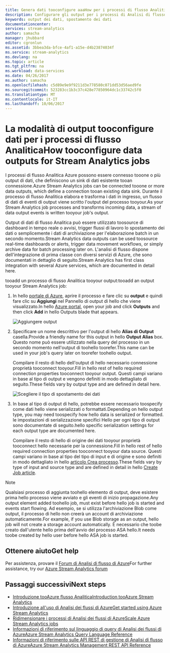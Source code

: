 ```yaml
---
title: Genera dati tooconfigure aaaHow per i processi di flusso Analitica | Documenti Microsoft
description: Configurare gli output per i processi di Analisi di flusso | segmento del percorso di apprendimento.
keywords: output dei dati, spostamento dei dati
documentationcenter: 
services: stream-analytics
author: samacha
manager: jhubbard
editor: cgronlun
ms.assetid: 3bbea3da-bfce-4af1-a15e-d4b23874034f
ms.service: stream-analytics
ms.devlang: na
ms.topic: article
ms.tgt_pltfrm: na
ms.workload: data-services
ms.date: 04/26/2017
ms.author: samacha
ms.openlocfilehash: c5d89e9e9f9211d3e778580c071dd53d56aed9fe
ms.sourcegitcommit: 523283cc1b3c37c428e77850964dc1c33742c5f0
ms.translationtype: MT
ms.contentlocale: it-IT
ms.lasthandoff: 10/06/2017
---
```

# <a name="how-tooconfigure-data-outputs-for-stream-analytics-jobs"></a><span data-ttu-id="d5d05-104">La modalità di output tooconfigure dati per i processi di flusso Analitica</span><span class="sxs-lookup"><span data-stu-id="d5d05-104">How tooconfigure data outputs for Stream Analytics jobs</span></span>

<span data-ttu-id="d5d05-105">I processi di flusso Analitica Azure possono essere connesso tooone o più output di dati, che definiscono un sink di dati esistente tooan connessione.</span><span class="sxs-lookup"><span data-stu-id="d5d05-105">Azure Stream Analytics jobs can be connected tooone or more data outputs, which define a connection tooan existing data sink.</span></span> <span data-ttu-id="d5d05-106">Durante il processo di flusso Analitica elabora e trasforma i dati in ingresso, un flusso di dati di eventi di output viene scritto l'output del processo tooyour.</span><span class="sxs-lookup"><span data-stu-id="d5d05-106">As your Stream Analytics job processes and transforms incoming data, a stream of data output events is written tooyour job's output.</span></span>

<span data-ttu-id="d5d05-107">Output di dati di flusso Analitica può essere utilizzato toosource di dashboard in tempo reale o avvisi, trigger flussi di lavoro lo spostamento dei dati o semplicemente i dati di archiviazione per l'elaborazione batch in un secondo momento.</span><span class="sxs-lookup"><span data-stu-id="d5d05-107">Stream Analytics data outputs can be used toosource real-time dashboards or alerts, trigger data movement workflows, or simply archive data for batch processing later on.</span></span> <span data-ttu-id="d5d05-108">L'analisi di flusso dispone dell'integrazione di prima classe con diversi servizi di Azure, che sono documentati in dettaglio di seguito.</span><span class="sxs-lookup"><span data-stu-id="d5d05-108">Stream Analytics has first class integration with several Azure services, which are documented in detail here.</span></span>

<span data-ttu-id="d5d05-109">tooadd un processo di flusso Analitica tooyour output:</span><span class="sxs-lookup"><span data-stu-id="d5d05-109">tooadd an output tooyour Stream Analytics job:</span></span>

1. <span data-ttu-id="d5d05-110">In hello [portale di Azure](https://portal.azure.com), aprire il processo e fare clic su **output** e quindi fare clic su **Aggiungi** nel Pannello di output di hello che viene visualizzato.</span><span class="sxs-lookup"><span data-stu-id="d5d05-110">In hello [Azure portal](https://portal.azure.com), open your job and click **Outputs** and then click **Add** in hello Outputs blade that appears.</span></span>
   
    ![Aggiungere output](./media/stream-analytics-add-outputs/1-stream-analytics-add-outputs.png)  
   
2. <span data-ttu-id="d5d05-112">Specificare un nome descrittivo per l'output di hello **Alias di Output** casella.</span><span class="sxs-lookup"><span data-stu-id="d5d05-112">Provide a friendly name for this output in hello **Output Alias** box.</span></span> <span data-ttu-id="d5d05-113">Questo nome può essere utilizzato nella query del processo in un secondo momento nell'output di toohello toorefer.</span><span class="sxs-lookup"><span data-stu-id="d5d05-113">This name can be used in your job's query later on toorefer toohello output.</span></span>  
   
    <span data-ttu-id="d5d05-114">Compilare il resto di hello dell'output di hello necessario connessione proprietà tooconnect tooyour.</span><span class="sxs-lookup"><span data-stu-id="d5d05-114">Fill in hello rest of hello required connection properties tooconnect tooyour output.</span></span>  <span data-ttu-id="d5d05-115">Questi campi variano in base al tipo di output e vengono definiti in modo dettagliato di seguito.</span><span class="sxs-lookup"><span data-stu-id="d5d05-115">These fields vary by output type and are defined in detail here.</span></span>  
   
    ![Scegliere il tipo di spostamento dei dati](./media/stream-analytics-add-outputs/2-stream-analytics-add-outputs.png)  
   
3. <span data-ttu-id="d5d05-117">In base al tipo di output di hello, potrebbe essere necessario toospecify come dati hello viene serializzati o formattati.</span><span class="sxs-lookup"><span data-stu-id="d5d05-117">Depending on hello output type, you may need toospecify how hello data is serialized or formatted.</span></span> <span data-ttu-id="d5d05-118">le impostazioni di serializzazione specifici Hello per ogni tipo di output sono documentate di seguito.</span><span class="sxs-lookup"><span data-stu-id="d5d05-118">hello specific serialization settings for each output type are documented here.</span></span>
   
    <span data-ttu-id="d5d05-119">Compilare il resto di hello di origine dei dati tooyour proprietà tooconnect hello necessarie per la connessione.</span><span class="sxs-lookup"><span data-stu-id="d5d05-119">Fill in hello rest of hello required connection properties tooconnect tooyour data source.</span></span> <span data-ttu-id="d5d05-120">Questi campi variano in base al tipo del tipo di input e di origine e sono definiti in modo dettagliato in hello [articolo Crea processo](stream-analytics-create-a-job.md).</span><span class="sxs-lookup"><span data-stu-id="d5d05-120">These fields vary by type of input and source type and are defined in detail in hello [Create Job article](stream-analytics-create-a-job.md).</span></span>  

> [!Note]
>
> <span data-ttu-id="d5d05-121">Qualsiasi processo di aggiunta toohello elemento di output, deve esistere prima hello processo viene avviato e gli eventi di inizio propagazione.</span><span class="sxs-lookup"><span data-stu-id="d5d05-121">Any output element added toohello job, must exist before hello job is started and events start flowing.</span></span> <span data-ttu-id="d5d05-122">Ad esempio, se si utilizza l'archiviazione Blob come output, il processo di hello non creerà un account di archiviazione automaticamente.</span><span class="sxs-lookup"><span data-stu-id="d5d05-122">For example, if you use Blob storage as an output, hello job will not create a storage account automatically.</span></span> <span data-ttu-id="d5d05-123">È necessario che toobe creato dall'utente hello prima dell'avvio del processo ASA hello.</span><span class="sxs-lookup"><span data-stu-id="d5d05-123">It needs toobe created by hello user before hello ASA job is started.</span></span>
> 
 

## <a name="get-help"></a><span data-ttu-id="d5d05-124">Ottenere aiuto</span><span class="sxs-lookup"><span data-stu-id="d5d05-124">Get help</span></span>
<span data-ttu-id="d5d05-125">Per assistenza, provare il [Forum di Analisi di flusso di Azure](https://social.msdn.microsoft.com/Forums/en-US/home?forum=AzureStreamAnalytics)</span><span class="sxs-lookup"><span data-stu-id="d5d05-125">For further assistance, try our [Azure Stream Analytics forum](https://social.msdn.microsoft.com/Forums/en-US/home?forum=AzureStreamAnalytics)</span></span>

## <a name="next-steps"></a><span data-ttu-id="d5d05-126">Passaggi successivi</span><span class="sxs-lookup"><span data-stu-id="d5d05-126">Next steps</span></span>
* [<span data-ttu-id="d5d05-127">Introduzione tooAzure flusso Analitica</span><span class="sxs-lookup"><span data-stu-id="d5d05-127">Introduction tooAzure Stream Analytics</span></span>](stream-analytics-introduction.md)
* [<span data-ttu-id="d5d05-128">Introduzione all'uso di Analisi dei flussi di Azure</span><span class="sxs-lookup"><span data-stu-id="d5d05-128">Get started using Azure Stream Analytics</span></span>](stream-analytics-real-time-fraud-detection.md)
* [<span data-ttu-id="d5d05-129">Ridimensionare i processi di Analisi dei flussi di Azure</span><span class="sxs-lookup"><span data-stu-id="d5d05-129">Scale Azure Stream Analytics jobs</span></span>](stream-analytics-scale-jobs.md)
* [<span data-ttu-id="d5d05-130">Informazioni di riferimento sul linguaggio di query di Analisi dei flussi di Azure</span><span class="sxs-lookup"><span data-stu-id="d5d05-130">Azure Stream Analytics Query Language Reference</span></span>](https://msdn.microsoft.com/library/azure/dn834998.aspx)
* [<span data-ttu-id="d5d05-131">Informazioni di riferimento sulle API REST di gestione di Analisi di flusso di Azure</span><span class="sxs-lookup"><span data-stu-id="d5d05-131">Azure Stream Analytics Management REST API Reference</span></span>](https://msdn.microsoft.com/library/azure/dn835031.aspx)

